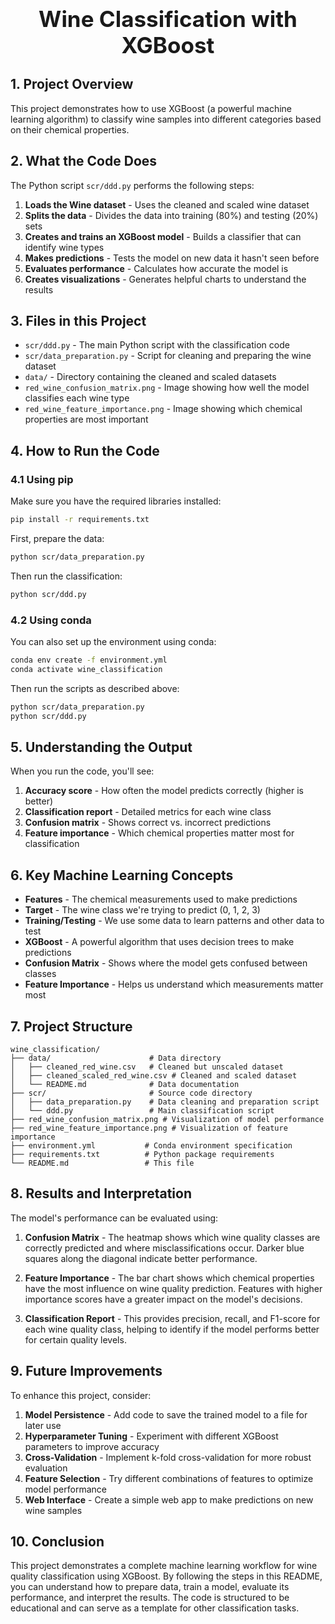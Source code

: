 <div style="font-size:2.5em; font-weight:bold; text-align:center; margin-top:20px;">Wine Classification with XGBoost</div>

## 1. Project Overview

This project demonstrates how to use XGBoost (a powerful machine learning algorithm) to classify wine samples into different categories based on their chemical properties.

## 2. What the Code Does

The Python script `scr/ddd.py` performs the following steps:

1. **Loads the Wine dataset** - Uses the cleaned and scaled wine dataset
2. **Splits the data** - Divides the data into training (80%) and testing (20%) sets
3. **Creates and trains an XGBoost model** - Builds a classifier that can identify wine types
4. **Makes predictions** - Tests the model on new data it hasn't seen before
5. **Evaluates performance** - Calculates how accurate the model is
6. **Creates visualizations** - Generates helpful charts to understand the results

## 3. Files in this Project

- `scr/ddd.py` - The main Python script with the classification code
- `scr/data_preparation.py` - Script for cleaning and preparing the wine dataset
- `data/` - Directory containing the cleaned and scaled datasets
- `red_wine_confusion_matrix.png` - Image showing how well the model classifies each wine type
- `red_wine_feature_importance.png` - Image showing which chemical properties are most important

## 4. How to Run the Code

### 4.1 Using pip

Make sure you have the required libraries installed:

```bash
pip install -r requirements.txt
```

First, prepare the data:

```bash
python scr/data_preparation.py
```

Then run the classification:

```bash
python scr/ddd.py
```

### 4.2 Using conda

You can also set up the environment using conda:

```bash
conda env create -f environment.yml
conda activate wine_classification
```

Then run the scripts as described above:

```bash
python scr/data_preparation.py
python scr/ddd.py
```

## 5. Understanding the Output

When you run the code, you'll see:

1. **Accuracy score** - How often the model predicts correctly (higher is better)
2. **Classification report** - Detailed metrics for each wine class
3. **Confusion matrix** - Shows correct vs. incorrect predictions
4. **Feature importance** - Which chemical properties matter most for classification

## 6. Key Machine Learning Concepts

- **Features** - The chemical measurements used to make predictions
- **Target** - The wine class we're trying to predict (0, 1, 2, 3)
- **Training/Testing** - We use some data to learn patterns and other data to test
- **XGBoost** - A powerful algorithm that uses decision trees to make predictions
- **Confusion Matrix** - Shows where the model gets confused between classes
- **Feature Importance** - Helps us understand which measurements matter most

## 7. Project Structure

```
wine_classification/
├── data/                      # Data directory
│   ├── cleaned_red_wine.csv   # Cleaned but unscaled dataset
│   ├── cleaned_scaled_red_wine.csv # Cleaned and scaled dataset
│   └── README.md              # Data documentation
├── scr/                       # Source code directory
│   ├── data_preparation.py    # Data cleaning and preparation script
│   └── ddd.py                 # Main classification script
├── red_wine_confusion_matrix.png # Visualization of model performance
├── red_wine_feature_importance.png # Visualization of feature importance
├── environment.yml           # Conda environment specification
├── requirements.txt          # Python package requirements
└── README.md                 # This file
```

## 8. Results and Interpretation

The model's performance can be evaluated using:

1. **Confusion Matrix** - The heatmap shows which wine quality classes are correctly predicted and where misclassifications occur. Darker blue squares along the diagonal indicate better performance.

2. **Feature Importance** - The bar chart shows which chemical properties have the most influence on wine quality prediction. Features with higher importance scores have a greater impact on the model's decisions.

3. **Classification Report** - This provides precision, recall, and F1-score for each wine quality class, helping to identify if the model performs better for certain quality levels.

## 9. Future Improvements

To enhance this project, consider:

1. **Model Persistence** - Add code to save the trained model to a file for later use
2. **Hyperparameter Tuning** - Experiment with different XGBoost parameters to improve accuracy
3. **Cross-Validation** - Implement k-fold cross-validation for more robust evaluation
4. **Feature Selection** - Try different combinations of features to optimize model performance
5. **Web Interface** - Create a simple web app to make predictions on new wine samples

## 10. Conclusion

This project demonstrates a complete machine learning workflow for wine quality classification using XGBoost. By following the steps in this README, you can understand how to prepare data, train a model, evaluate its performance, and interpret the results. The code is structured to be educational and can serve as a template for other classification tasks.
